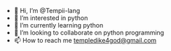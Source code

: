 - 👋 Hi, I’m @Tempii-lang
- 👀 I’m interested in python
- 🌱 I’m currently learning python
- 💞️ I’m looking to collaborate on python programming
- 📫 How to reach me templedike4god@gmail.com

<!---
Tempii-lang/Tempii-lang is a ✨ special ✨ repository because its `README.md` (this file) appears on your GitHub profile.
You can click the Preview link to take a look at your changes.
--->

